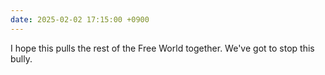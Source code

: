```yaml
---
date: 2025-02-02 17:15:00 +0900
---
```


I hope this pulls the rest of the Free World together. We've got to stop this bully.
